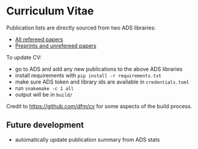 # Curriculum Vitae

Publication lists are directly sourced from two ADS libraries:
* [All refereed papers](https://ui.adsabs.harvard.edu/user/libraries/G0Ow9TGTRyuVT7hbhzailA) 
* [Preprints and unrefereed papers](https://ui.adsabs.harvard.edu/user/libraries/7EG2_mB3Qaq6bVkrUnsvBQ)

To update CV:

* go to ADS and add any new publications to the above ADS libraries
* install requirements with `pip install -r requirements.txt`
* make sure ADS token and library ids are available in `credentials.toml` 
* run `snakemake -c 1 all`
* output will be in `build/`

Credit to https://github.com/dfm/cv for some aspects of the build process.

## Future development
* automatically update publication summary from ADS stats